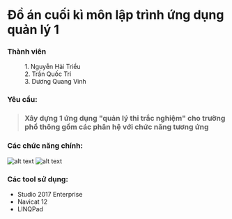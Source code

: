 # Đồ án cuối kì môn lập trình ứng dụng quản lý 1

<dl>
  <dt><h3><b>Thành viên</b></h3></dt>
  <dd>1. Nguyễn Hải Triều</dd>
  <dd>2. Trần Quốc Trí</dd>
  <dd>3. Dương Quang Vinh</dd>
</dl>

### Yêu cầu: 
> ### Xây dựng 1 ứng dụng "quản lý thi trắc nghiệm" cho trường phổ thông gồm các phân hệ với chức năng tương ứng

### Các chức năng chính:
![alt text](https://i.imgur.com/hF6IjRB.png)
![alt text](https://i.imgur.com/dmAQXsR.png)

### Các tool sử dụng:
* Studio 2017 Enterprise
* Navicat 12
* LINQPad
